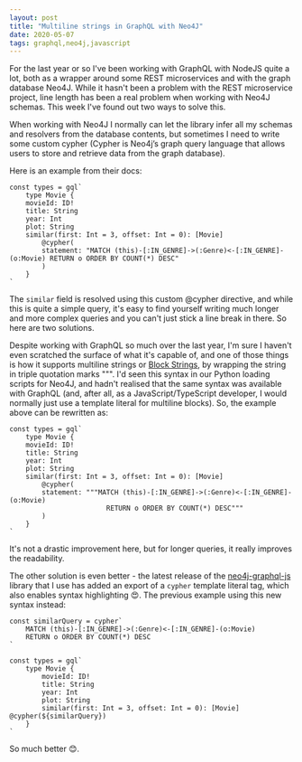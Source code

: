 ```yaml
---
layout: post
title: "Multiline strings in GraphQL with Neo4J"
date: 2020-05-07
tags: graphql,neo4j,javascript
---
```


For the last year or so I've been working with GraphQL with NodeJS quite a lot, both as a wrapper around some REST microservices and with the graph database Neo4J. While it hasn't been a problem with the REST microservice project, line length has been a real problem when working with Neo4J schemas. This week I've found out two ways to solve this.

<!--more-->

When working with Neo4J I normally can let the library infer all my schemas and resolvers from the database contents, but sometimes I need to write some custom cypher (Cypher is Neo4j’s graph query language that allows users to store and retrieve data from the graph database).

Here is an example from their docs:

```
const types = gql`
    type Movie {
    movieId: ID!
    title: String
    year: Int
    plot: String
    similar(first: Int = 3, offset: Int = 0): [Movie]
        @cypher(
        statement: "MATCH (this)-[:IN_GENRE]->(:Genre)<-[:IN_GENRE]-(o:Movie) RETURN o ORDER BY COUNT(*) DESC"
        )
    }
`
```

The `similar` field is resolved using this custom @cypher directive, and while this is quite a simple query, it's easy to find yourself writing much longer and more complex queries and you can't just stick a line break in there. So here are two solutions.

Despite working with GraphQL so much over the last year, I'm sure I haven't even scratched the surface of what it's capable of, and one of those things is how it supports multiline strings or [Block Strings](https://spec.graphql.org/June2018/#BlockStringCharacter), by wrapping the string in triple quotation marks """. I'd seen this syntax in our Python loading scripts for Neo4J, and hadn't realised that the same syntax was available with GraphQL (and, after all, as a JavaScript/TypeScript developer, I would normally just use a template literal for multiline blocks). So, the example above can be rewritten as:

```
const types = gql`
    type Movie {
    movieId: ID!
    title: String
    year: Int
    plot: String
    similar(first: Int = 3, offset: Int = 0): [Movie]
        @cypher(
        statement: """MATCH (this)-[:IN_GENRE]->(:Genre)<-[:IN_GENRE]-(o:Movie)
                        RETURN o ORDER BY COUNT(*) DESC"""
        )
    }
`
```

It's not a drastic improvement here, but for longer queries, it really improves the readability.

The other solution is even better - the latest release of the [neo4j-graphql-js](https://github.com/neo4j-graphql/neo4j-graphql-js) library that I use has added an export of a `cypher` template literal tag, which also enables syntax highlighting 😍. The previous example using this new syntax instead:

```
const similarQuery = cypher`
    MATCH (this)-[:IN_GENRE]->(:Genre)<-[:IN_GENRE]-(o:Movie)
    RETURN o ORDER BY COUNT(*) DESC
`

const types = gql`
    type Movie {
        movieId: ID!
        title: String
        year: Int
        plot: String
        similar(first: Int = 3, offset: Int = 0): [Movie] @cypher(${similarQuery})
    }
`
```

So much better 😊.
